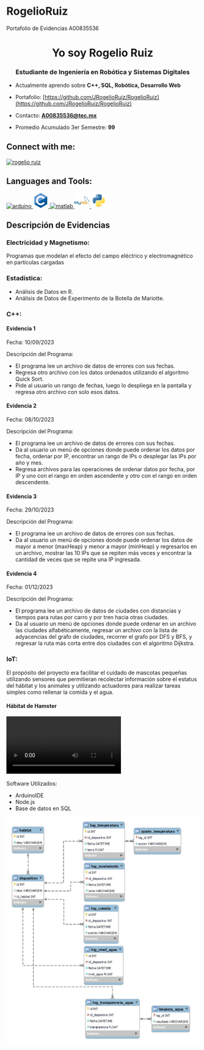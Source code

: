 # RogelioRuiz
Portafolio de Evidencias A00835536 

<h1 align="center">Yo soy Rogelio Ruiz</h1>
<h3 align="center">Estudiante de Ingeniería en Robótica y Sistemas Digitales</h3>

- Actualmente aprendo sobre **C++, SQL, Robótica, Desarrollo Web**

- Portafolio: [https://github.com/JRogelioRuiz/RogelioRuiz](https://github.com/JRogelioRuiz/RogelioRuiz)

- Contacto: **A00835536@tec.mx**

- Promedio Acumulado 3er Semestre: **99**

## Connect with me:

<a href="https://linkedin.com/in/rogelio-ruiz-5035b524b" target="blank"><img align="center" src="https://raw.githubusercontent.com/rahuldkjain/github-profile-readme-generator/master/src/images/icons/Social/linked-in-alt.svg" alt="rogelio ruiz" height="30" width="40" /></a>

## Languages and Tools:

<p align="left">
  <a href="https://www.arduino.cc/" target="_blank" rel="noreferrer">
    <img src="https://cdn.worldvectorlogo.com/logos/arduino-1.svg" alt="arduino" width="40" height="40"/>
  </a>
  <a href="https://www.cprogramming.com/" target="_blank" rel="noreferrer">
    <img src="https://raw.githubusercontent.com/devicons/devicon/master/icons/c/c-original.svg" alt="c" width="40" height="40"/>
  </a>
  <a href="https://www.mathworks.com/" target="_blank" rel="noreferrer">
    <img src="https://upload.wikimedia.org/wikipedia/commons/2/21/Matlab_Logo.png" alt="matlab" width="40" height="40"/>
  </a>
  <a href="https://www.mysql.com/" target="_blank" rel="noreferrer">
    <img src="https://raw.githubusercontent.com/devicons/devicon/master/icons/mysql/mysql-original-wordmark.svg" alt="mysql" width="40" height="40"/>
  </a>
  <a href="https://www.python.org" target="_blank" rel="noreferrer">
    <img src="https://raw.githubusercontent.com/devicons/devicon/master/icons/python/python-original.svg" alt="python" width="40" height="40"/>
  </a>
</p>

## Descripción de Evidencias

### Electricidad y Magnetismo:

Programas que modelan el efecto del campo eléctrico y electromagnético en partículas cargadas

### Estadística:

- Análisis de Datos en R.
- Análisis de Datos de Experimento de la Botella de Mariotte.

### C++:

#### Evidencia 1

Fecha: 10/09/2023

Descripción del Programa:

- El programa lee un archivo de datos de errores con sus fechas.
- Regresa otro archivo con los datos ordenados utilizando el algoritmo Quick Sort.
- Pide al usuario un rango de fechas, luego lo despliega en la pantalla y regresa otro archivo con solo esos datos.

#### Evidencia 2

Fecha: 08/10/2023

Descripción del Programa:

- El programa lee un archivo de datos de errores con sus fechas.
- Da al usuario un menú de opciones donde puede ordenar los datos por fecha, ordenar por IP, encontrar un rango de IPs o desplegar las IPs por año y mes.
- Regresa archivos para las operaciones de ordenar datos por fecha, por IP y uno con el rango en orden ascendente y otro con el rango en orden descendente.

#### Evidencia 3

Fecha: 29/10/2023

Descripción del Programa:

- El programa lee un archivo de datos de errores con sus fechas.
- Da al usuario un menú de opciones donde puede ordenar los datos de mayor a menor (maxHeap) y menor a mayor (minHeap) y regresarlos en un archivo, mostrar las 10 IPs que se repiten más veces y encontrar la cantidad de veces que se repite una IP ingresada.

#### Evidencia 4

Fecha: 01/12/2023

Descripción del Programa:

- El programa lee un archivo de datos de ciudades con distancias y tiempos para rutas por carro y por tren hacia otras ciudades.
- Da al usuario un menú de opciones donde puede ordenar en un archivo las ciudades alfabéticamente, regresar un archivo con la lista de adyacencias del grafo de ciudades, recorrer el grafo por DFS y BFS, y regresar la ruta más corta entre dos ciudades con el algoritmo Dijkstra.

### IoT:

El propósito del proyecto era facilitar el cuidado de mascotas pequeñas utilizando sensores que permitieran recolectar información sobre el estatus del hábitat y los animales y utilizando actuadores para realizar tareas simples como rellenar la comida y el agua.

#### Hábitat de Hamster

<video controls="controls">
  <source src="Assets/Jaula_Hamster.mp4" type="video/mp4">
</video>

Software Utilizados:

- ArduinoIDE
- Node.js
- Base de datos en SQL

![IoT Database](Assets/bd_IoT.png)
